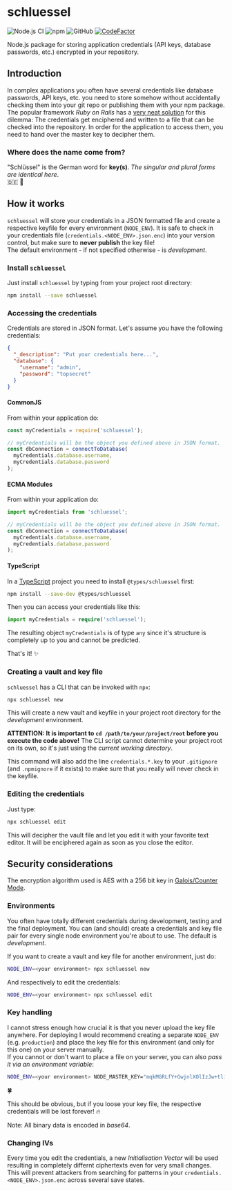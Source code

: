 # schluessel
![Node.js CI](https://github.com/Pik-9/schluessel/workflows/Node.js%20CI/badge.svg?branch=master&event=push)
![npm](https://img.shields.io/npm/v/schluessel)
![GitHub](https://img.shields.io/github/license/Pik-9/schluessel)
[![CodeFactor](https://www.codefactor.io/repository/github/melphindev/schluessel/badge)](https://www.codefactor.io/repository/github/melphindev/schluessel)

Node.js package for storing application credentials (API keys, database passwords, etc.) encrypted in your repository.

## Introduction
In complex applications you often have several credentials like database passwords, API keys, etc. you need to store
somehow without accidentally checking them into your git repo or publishing them with your npm package.  
The popular framework _Ruby on Rails_ has a
[very neat solution](https://medium.com/craft-academy/encrypted-credentials-in-ruby-on-rails-9db1f36d8570)
for this dilemma:
The credentials get enciphered and written to a file that can be checked into the repository.
In order for the application to access them, you need to hand over the master key to decipher them.

### Where does the name come from?
"Schlüssel" is the German  word for **key(s)**. _The singular and plural forms are identical here_.  
:de: :key:

## How it works
`schluessel` will store your credentials in a JSON formatted file and create a respective keyfile
for every environment (`NODE_ENV`).
It is safe to check in your credentials file (`credentials.<NODE_ENV>.json.enc`) into your
version control, but make sure to **never publish** the key file!  
The default environment - if not specified otherwise - is _development_.

### Install `schluessel`
Just install `schluessel` by typing from your project root directory:
```bash
npm install --save schluessel
```

### Accessing the credentials
Credentials are stored in JSON format.
Let's assume you have the following credentials:
```json
{
  "_description": "Put your credentials here...",
  "database": {
    "username": "admin",
    "password": "topsecret"
  }
}
```

#### CommonJS
From within your application do:
```javascript
const myCredentials = require('schluessel');

// myCredentials will be the object you defined above in JSON format.
const dbConnection = connectToDatabase(
  myCredentials.database.username,
  myCredentials.database.password
);
```

#### ECMA Modules
From within your application do:
```javascript
import myCredentials from 'schluessel';

// myCredentials will be the object you defined above in JSON format.
const dbConnection = connectToDatabase(
  myCredentials.database.username,
  myCredentials.database.password
);
```

#### TypeScript
In a [TypeScript](https://www.typescriptlang.org/) project you need to install `@types/schluessel` first:
```bash
npm install --save-dev @types/schluessel
```

Then you can access your credentials like this:
```typescript
import myCredentials = require('schluessel');
```
The resulting object `myCredentials` is of type `any` since it's structure is completely up to you
and cannot be predicted.


That's it! :sparkles:

### Creating a vault and key file
`schluessel` has a CLI that can be invoked with `npx`:
```bash
npx schluessel new
```
This will create a new vault and keyfile in your project root directory for the _development_ environment.  

**ATTENTION: It is important to `cd /path/to/your/project/root` before you execute the code above!**
The CLI script cannot determine your project root on its own, so it's just using the _current working directory_.

This command will also add the line `credentials.*.key` to your `.gitignore` (and `.npmignore` if it exists)
to make sure that you really will never check in the keyfile.

### Editing the credentials
Just type:
```bash
npx schluessel edit
```
This will decipher the vault file and let you edit it with your favorite text editor.
It will be enciphered again as soon as you close the editor.

## Security considerations
The encryption algorithm used is AES with a 256 bit key in [Galois/Counter Mode](https://en.wikipedia.org/wiki/Galois/Counter_Mode).

### Environments
You often have totally different credentials during development, testing and the final deployment.
You can (and should) create a credentials and key file pair for every single node environment you're about
to use. The default is _development_.

If you want to create a vault and key file for another environment, just do:
```bash
NODE_ENV=<your environment> npx schluessel new
```

And respectively to edit the credentials:
```bash
NODE_ENV=<your environment> npx schluessel edit
```

### Key handling
I cannot stress enough how crucial it is that you never upload the key file anywhere.
For deploying I would recommend creating a separate `NODE_ENV` (e.g. `production`) and place the key file for
this environment (and only for this one) on your server manually.  
If you cannot or don't want to place a file on your server, you can also _pass it via an environment variable_:
```bash
NODE_ENV=<your environment> NODE_MASTER_KEY="mqkMGRLfY+GwjnlXOlIzJw+tlip/SBny/QOlDHQltEM=" node my_awesome_app.js
```
:four_leaf_clover:

This should be obvious, but if you loose your key file, the respective credentials will be lost forever! :fire:

Note: All binary data is encoded in _base64_.

### Changing IVs
Every time you edit the credentials, a new _Initialisation Vector_ will be used resulting in completely differnt
ciphertexts even for very small changes. This will prevent attackers from searching for patterns in your
`credentials.<NODE_ENV>.json.enc` across several save states.

